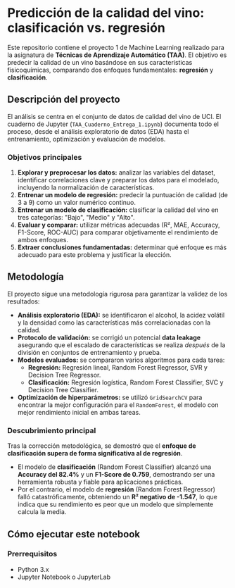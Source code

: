 # Predicción de la calidad del vino: clasificación vs. regresión

Este repositorio contiene el proyecto 1 de Machine Learning realizado para la asignatura de **Técnicas de Aprendizaje Automático (TAA)**. El objetivo es predecir la calidad de un vino basándose en sus características fisicoquímicas, comparando dos enfoques fundamentales: **regresión** y **clasificación**.

## Descripción del proyecto

El análisis se centra en el conjunto de datos de calidad del vino de UCI. El cuaderno de Jupyter (`TAA_Cuaderno_Entrega_1.ipynb`) documenta todo el proceso, desde el análisis exploratorio de datos (EDA) hasta el entrenamiento, optimización y evaluación de modelos.

### Objetivos principales
1.  **Explorar y preprocesar los datos:** analizar las variables del dataset, identificar correlaciones clave y preparar los datos para el modelado, incluyendo la normalización de características.
2.  **Entrenar un modelo de regresión:** predecir la puntuación de calidad (de 3 a 9) como un valor numérico continuo.
3.  **Entrenar un modelo de clasificación:** clasificar la calidad del vino en tres categorías: "Bajo", "Medio" y "Alto".
4.  **Evaluar y comparar:** utilizar métricas adecuadas (R², MAE, Accuracy, F1-Score, ROC-AUC) para comparar objetivamente el rendimiento de ambos enfoques.
5.  **Extraer conclusiones fundamentadas:** determinar qué enfoque es más adecuado para este problema y justificar la elección.

## Metodología

El proyecto sigue una metodología rigurosa para garantizar la validez de los resultados:

- **Análisis exploratorio (EDA):** se identificaron el alcohol, la acidez volátil y la densidad como las características más correlacionadas con la calidad.
- **Protocolo de validación:** se corrigió un potencial **data leakage** asegurando que el escalado de características se realiza *después* de la división en conjuntos de entrenamiento y prueba.
- **Modelos evaluados:** se compararon varios algoritmos para cada tarea:
    - **Regresión:** Regresión lineal, Random Forest Regressor, SVR y Decision Tree Regressor.
    - **Clasificación:** Regresión logística, Random Forest Classifier, SVC y Decision Tree Classifier.
- **Optimización de hiperparámetros:** se utilizó `GridSearchCV` para encontrar la mejor configuración para el `RandomForest`, el modelo con mejor rendimiento inicial en ambas tareas.

### Descubrimiento principal
Tras la corrección metodológica, se demostró que el **enfoque de clasificación supera de forma significativa al de regresión**.

- El modelo de **clasificación** (Random Forest Classifier) alcanzó una **Accuracy del 82.4%** y un **F1-Score de 0.759**, demostrando ser una herramienta robusta y fiable para aplicaciones prácticas.
- Por el contrario, el modelo de **regresión** (Random Forest Regressor) falló catastróficamente, obteniendo un **R² negativo de -1.547**, lo que indica que su rendimiento es peor que un modelo que simplemente calcula la media.

## Cómo ejecutar este notebook

### Prerrequisitos
- Python 3.x
- Jupyter Notebook o JupyterLab